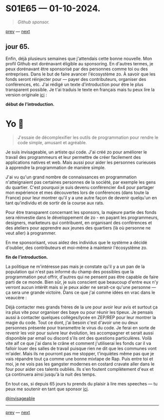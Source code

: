 # S01E65 — 01-10-2024.

> *Github sponsor.*

[prev](S01E64-30-09-2024.md) — [next](S01E66-02-10-2024.md)   

## jour 65.

Enfin, déjà plusieurs semaines que j'attendais cette bonne nouvelle. Mon profil Github est dorénavant éligible au sponsoring. En d'autres termes, je peux dorénavant être sponsorisé par des personnes comme toi ou des entreprises. Dans le but de faire avancer l'écosystème zo. À savoir que les fonds seront réinjecter pour — payer des contributeurs, organiser des conférences, etc. J'ai rédigé un texte d'introduction pour être le plus transparent possible. Je t'ai traduis le texte en français mais tu peux lire la version originale [ici](https://github.com/sponsors/invisageable) :

**début de l'introduction.**

# Yo 🤟 

> J'essaie de décomplexifier les outils de programmation pour rendre le code simple, amusant et agréable.

Je suis invisageable, un artiste qui code. J'ai créé zo pour améliorer le travail des programmeurs et leur permettre de créer facilement des applications natives et web. Mais aussi pour aider les personnes curieuses à apprendre la programmation de manière simple.   

J'ai vu qu'un grand nombre de connaissances en programmation n'atteignaient pas certaines personnes de la société, par exemple les gens du quartier. C'est pourquoi je suis devenu conférencier 4x4 pour partager mon expérience et mes découvertes lors de conférences (dans toute la France) pour leur montrer qu'il y a une autre façon de devenir quelqu'un en tant qu'individu et de sortir de la course aux rats.   

Pour être transparent concernant les sponsors, la majeure partie des fonds sera réinvestie dans le développement de zo - en payant les programmeurs, designers, marketeurs qui contribuent, en organisant des conférences et des ateliers pour apprendre aux jeunes des quartiers (là où personne ne veut aller) à programmer.    

En me sponsorisant, vous aidez des individus que le système a décidé d'oublier, des contributeurs et moi-même à maintenir l'écosystème zo.    

**fin de l'introduction.**

La politique ne m'intéresse pas mais je constate qu'il y a un pan de la population qui n'est pas informé du champ des possibles que la programmation peut offrir, d'autres qui ne pensent pas être capable de faire parti de ce monde. Bien sûr, je suis conscient que beaucoup d'entre eux n'y verront aucun intérêt mais si je peux aider ne serait-ce qu'une personne — ça sera une grande victoire. Dans ce que j'ai comme idées en vrac dans le veaucère :

Déjà contacter mes grands frères de la ure pour avoir leur avis et surtout ça ira plus vite pour organiser des baye ou pour réunir les tipeux. Je pensais aussi à contacter quelques collèges/lycée en ZEP/REP pour leur montrer la magie du code. Tout ce dont, j'ai besoin c'est d'avoir une ou deux personnes présente pour transmettre le virus du code. Je ferai en sorte de revenir les voir pour suivre leur évolution, les accompagner et serait aussi disponible par email ou discord s'ils ont des questions particulères. Voilà vite aif ce que j'ai dans le crâne et comment j'utiliserai les fonds car il va falloir louer des salles de travail puisque rien ne dit que les communes vont m'aider. Mais ils ne pourront pas me stopper, t'inquiètes même pas que je vais répandre tout ça comme une bonne mixtape de Rap. Puis entre toi et moi, je ne vois pas les gangster modernes en costard cravate aller dans le four pour aider ces talents oubliés. Ils s'en foutent complètement d'eux et ça continuera ainsi jusqu'à la nuit des temps.

En tout cas, si depuis 65 jours tu prends du plaisir à lire mes speeches — tu peux me soutenir en tant que sponsor [ici](https://github.com/sponsors/invisageable).

[@invisageable](https://twitter.com/invisageable)   

---

[prev](S01E64-30-09-2024.md) — [next](S01E66-02-10-2024.md)   

